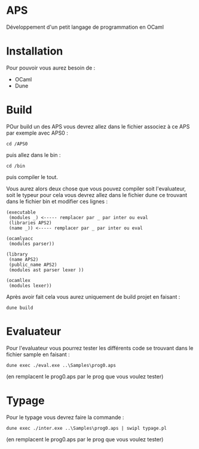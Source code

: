 # APS
Développement d'un petit langage de programmation en OCaml

# Installation 
Pour pouvoir vous aurez besoin de : 
 - OCaml 
 - Dune 

# Build 
POur build un des APS vous devrez allez dans le fichier associez à ce APS par exemple avec APS0 : 
```
cd /APS0
```
puis allez dans le bin : 
```
cd /bin
```
puis compiler le tout. 

Vous aurez alors deux chose que vous pouvez compiler soit l'evaluateur, soit le typeur pour cela vous devrez allez dans le fichier dune ce trouvant dans le fichier bin et modifier ces lignes : 

```
(executable
 (modules _) <----- remplacer par _ par inter ou eval
 (libraries APS2)
 (name _)) <----- remplacer par _ par inter ou eval

(ocamlyacc
 (modules parser))

(library
 (name APS2)
 (public_name APS2)
 (modules ast parser lexer ))

(ocamllex
 (modules lexer))
```

Après avoir fait cela vous aurez uniquement de build projet en faisant : 
```
dune build
```

# Evaluateur 

Pour l'evaluateur vous pourrez tester les différents code se trouvant dans le fichier sample en faisant : 

```
dune exec ./eval.exe ..\Samples\prog0.aps
```
(en remplacent le prog0.aps par le prog que vous voulez tester)


# Typage 

Pour le typage vous devrez faire la commande : 
```
dune exec ./inter.exe ..\Samples\prog0.aps | swipl typage.pl 
```
(en remplacent le prog0.aps par le prog que vous voulez tester)